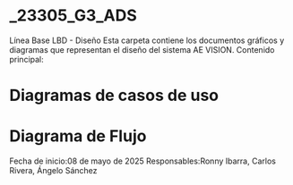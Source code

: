 # _23305_G3_ADS

Línea Base LBD - Diseño
Esta carpeta contiene los documentos gráficos y diagramas que representan el diseño del sistema AE VISION.
Contenido principal:


# Diagramas de casos de uso
# Diagrama de Flujo


Fecha de inicio:08 de mayo de 2025
Responsables:Ronny Ibarra, Carlos Rivera, Ángelo Sánchez